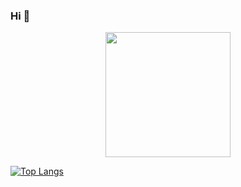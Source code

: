 ### Hi 👋
<div align="center">
  <img src="https://media.giphy.com/media/6ZSIyxazaqlCrCuRMB/giphy.gif" width="200"/>
</div>

[![Top Langs](https://github-readme-stats.vercel.app/api/top-langs/?username=your-github-username)](https://github.com/anuraghazra/github-readme-stats)
